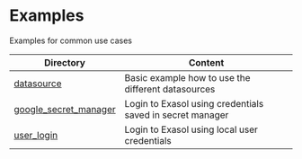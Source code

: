 # Examples

Examples for common use cases

| Directory | Content |
| ---       | ---     |
| [datasource](datasource) | Basic example how to use the different datasources |
| [google_secret_manager](google_secret_manager) | Login to Exasol using credentials saved in secret manager |
| [user_login](user_login) |  Login to Exasol using local user credentials |
